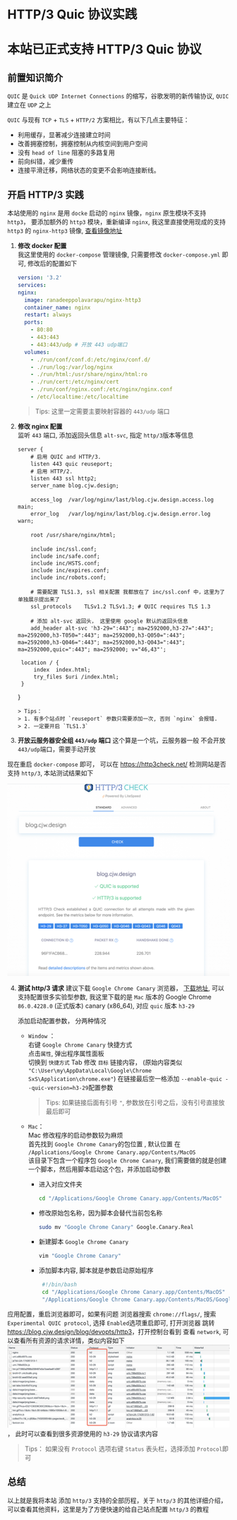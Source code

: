 # HTTP/3 Quic 协议实践

# 本站已正式支持 HTTP/3 Quic 协议

## 前置知识简介

`QUIC` 是 `Quick UDP Internet Connections` 的缩写，谷歌发明的新传输协议, `QUIC` 建立在 `UDP` 之上

`QUIC` 与现有 `TCP` + `TLS` + `HTTP/2` 方案相比，有以下几点主要特征：

- 利用缓存，显著减少连接建立时间
- 改善拥塞控制，拥塞控制从内核空间到用户空间
- 没有 `head of line` 阻塞的多路复用
- 前向纠错，减少重传
- 连接平滑迁移，网络状态的变更不会影响连接断线。

## 开启 HTTP/3 实践

本站使用的 `nginx` 是用 `docke` 启动的 `nginx` 镜像，`nginx` 原生模块不支持 `http3`， 要添加额外的 `http3` 模块，重新编译 `nginx`, 我这里直接使用现成的支持 `http3` 的 `nginx-http3` 镜像, [查看镜像地址](https://hub.docker.com/r/ranadeeppolavarapu/nginx-http3)

1. **修改 docker 配置**  
   我这里使用的 `docker-compose` 管理镜像, 只需要修改 `docker-compose.yml` 即可, 修改后的配置如下

   ```yaml
   version: '3.2'
   services:
   nginx:
     image: ranadeeppolavarapu/nginx-http3
     container_name: nginx
     restart: always
     ports:
       - 80:80
       - 443:443
       - 443:443/udp # 开放 443 udp端口
     volumes:
       - ./run/conf/conf.d:/etc/nginx/conf.d/
       - ./run/log:/var/log/nginx
       - ./run/html:/usr/share/nginx/html:ro
       - ./run/cert:/etc/nginx/cert
       - ./run/conf/nginx.conf:/etc/nginx/nginx.conf
       - /etc/localtime:/etc/localtime
   ```

   > Tips: 这里一定需要主要映射容器的 `443/udp` 端口

2. **修改 nginx 配置**  
   监听 `443` 端口, 添加返回头信息 `alt-svc`, 指定 `http/3`版本等信息

   ```nginx
   server {
       # 启用 QUIC and HTTP/3.
       listen 443 quic reuseport;
       # 启用 HTTP/2.
       listen 443 ssl http2;
       server_name blog.cjw.design;

       access_log  /var/log/nginx/last/blog.cjw.design.access.log  main;
       error_log   /var/log/nginx/last/blog.cjw.design.error.log   warn;

       root /usr/share/nginx/html;

       include inc/ssl.conf;
       include inc/safe.conf;
       include inc/HSTS.conf;
       include inc/expires.conf;
       include inc/robots.conf;

       # 需要配置 TLS1.3, ssl 相关配置 我都放在了 inc/ssl.conf 中，这里为了单独展示提出来了
       ssl_protocols    TLSv1.2 TLSv1.3; # QUIC requires TLS 1.3

       # 添加 alt-svc 返回头， 这里使用 google 默认的返回头信息
       add_header alt-svc 'h3-29=":443"; ma=2592000,h3-27=":443"; ma=2592000,h3-T050=":443"; ma=2592000,h3-Q050=":443"; ma=2592000,h3-Q046=":443"; ma=2592000,h3-Q043=":443"; ma=2592000,quic=":443"; ma=2592000; v="46,43"';
   ```


        location / {
            index  index.html;
            try_files $uri /index.html;
        }

    }
    ```
    > Tips：
    > 1. 有多个站点时 `reuseport` 参数只需要添加一次, 否则 `nginx` 会报错.
    > 2. 一定要开启 `TLS1.3`

3. **开放云服务器安全组 `443/udp` 端口**
   这个算是一个坑，云服务器一般 不会开放 `443/udp`端口，需要手动开放

现在重启 `docker-compose` 即可， 可以在 <https://http3check.net/> 检测网站是否 支持 `http/3`, 本站测试结果如下

[![image](../../assets/blog/devopts/http3/http3.png)](https://http3check.net/?host=blog.cjw.design)

4. **测试 http/3 请求**
   建议下载 `Google Chrome Canary` 浏览器， [下载地址](https://www.google.com/intl/zh-CN/chrome/canary/), 可以支持配置很多实验型参数, 我这里下载的是 `Mac` 版本的 Google Chrome `86.0.4228.0` (正式版本) canary (x86_64), 对应 `quic` 版本 `h3-29`

   添加启动配置参数， 分两种情况

   - `Window` ：  
      右键 `Google Chrome Canary` 快捷方式  
      点击`属性`, 弹出程序属性面板  
      切换到 `快捷方式` Tab
     修改 `目标` 链接内容， (原始内容类似 `"C:\User\my\AppData\Local\Google\Chrome SxS\Application\chrome.exe"`)
     在链接最后空一格添加 `--enable-quic --quic-version=h3-29`配置参数

     > Tips: 如果链接后面有引号 `"`, 参数放在引号之后，没有引号直接放最后即可

   - `Mac`：  
      Mac 修改程序的启动参数较为麻烦  
      首先找到 `Google Chrome Canary`的包位置 , 默认位置 在 `/Applications/Google Chrome Canary.app/Contents/MacOS`  
      该目录下包含一个程序包 `Google Chrome Canary`, 我们需要做的就是创建一个脚本，然后用脚本启动这个包，并添加启动参数
     - 进入对应文件夹
       ```bash
       cd "/Applications/Google Chrome Canary.app/Contents/MacOS"
       ```
     - 修改原始包名称，因为脚本会替代当前包名称
       ```bash
       sudo mv "Google Chrome Canary" Google.Canary.Real
       ```
     - 新建脚本 `Google Chrome Canary`
       ```bash
       vim "Google Chrome Canary"
       ```
     - 添加脚本内容, 脚本就是参数启动原始程序
       ```bash
        #!/bin/bash
        cd "/Applications/Google Chrome Canary.app/Contents/MacOS"
        "/Applications/Google Chrome Canary.app/Contents/MacOS/Google.Canary.Real" --args --disable-web-security --user-data-dir --enable-quic --quic-version=h3-29
       ```

应用配置，重启浏览器即可，如果有问题 浏览器搜索 `chrome://flags/`, 搜索 `Experimental QUIC protocol`, 选择 `Enabled`选项重启即可, 打开浏览器 跳转 <https://blog.cjw.design/blog/devopts/http3>，打开控制台看到 查看 `network`, 可以查看所有资源的请求详情，类似内容如下
[![image](../../assets/blog/devopts/http3/h3-29.png)](https://blog.cjw.design/blog/devopts/http3)， 此时可以查看到很多资源使用的 `h3-29` 协议请求内容

> Tips： 如果没有 `Protocol` 选项右键 `Status` 表头栏，选择添加 `Protocol`即可

## 总结

以上就是我将本站 添加 `http/3` 支持的全部历程，关于 `http/3` 的其他详细介绍，可以查看其他资料，这里是为了方便快速的给自己站点配置 `http/3` 的教程
